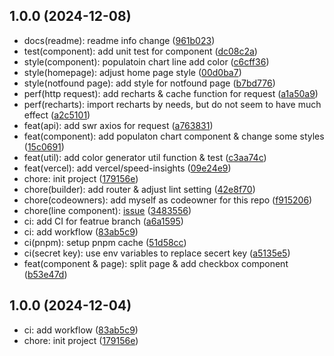 ## 1.0.0 (2024-12-08)

* docs(readme): readme info change ([961b023](https://github.com/5Mi/yumemi-coding-test/commit/961b023))
* test(component): add unit test for component ([dc08c2a](https://github.com/5Mi/yumemi-coding-test/commit/dc08c2a))
* style(component): populatoin chart line add color ([c6cff36](https://github.com/5Mi/yumemi-coding-test/commit/c6cff36))
* style(homepage): adjust home page style ([00d0ba7](https://github.com/5Mi/yumemi-coding-test/commit/00d0ba7))
* style(notfound page): add style for notfound page ([b7bd776](https://github.com/5Mi/yumemi-coding-test/commit/b7bd776))
* perf(http request): add recharts & cache function for request ([a1a50a9](https://github.com/5Mi/yumemi-coding-test/commit/a1a50a9))
* perf(recharts): import recharts by needs, but do not seem to have much effect ([a2c5101](https://github.com/5Mi/yumemi-coding-test/commit/a2c5101))
* feat(api): add swr axios for request ([a763831](https://github.com/5Mi/yumemi-coding-test/commit/a763831))
* feat(component): add populaton chart component & change some styles ([15c0691](https://github.com/5Mi/yumemi-coding-test/commit/15c0691))
* feat(util): add color generator util function & test ([c3aa74c](https://github.com/5Mi/yumemi-coding-test/commit/c3aa74c))
* feat(vercel): add vercel/speed-insights ([09e24e9](https://github.com/5Mi/yumemi-coding-test/commit/09e24e9))
* chore: init project ([179156e](https://github.com/5Mi/yumemi-coding-test/commit/179156e))
* chore(builder): add router & adjust lint setting ([42e8f70](https://github.com/5Mi/yumemi-coding-test/commit/42e8f70))
* chore(codeowners): add myself as codeowner for this repo ([f915206](https://github.com/5Mi/yumemi-coding-test/commit/f915206))
* chore(line component): [issue](https://github.com/recharts/recharts/issues/412) ([3483556](https://github.com/5Mi/yumemi-coding-test/commit/3483556))
* ci: add CI for featrue branch ([a6a1595](https://github.com/5Mi/yumemi-coding-test/commit/a6a1595))
* ci: add workflow ([83ab5c9](https://github.com/5Mi/yumemi-coding-test/commit/83ab5c9))
* ci(pnpm): setup pnpm cache ([51d58cc](https://github.com/5Mi/yumemi-coding-test/commit/51d58cc))
* ci(secret key): use env variables to replace secert key ([a5135e5](https://github.com/5Mi/yumemi-coding-test/commit/a5135e5))
* feat(component & page): split page & add checkbox component ([b53e47d](https://github.com/5Mi/yumemi-coding-test/commit/b53e47d))



## 1.0.0 (2024-12-04)

- ci: add workflow ([83ab5c9](https://github.com/5Mi/yumemi-coding-test/commit/83ab5c9))
- chore: init project ([179156e](https://github.com/5Mi/yumemi-coding-test/commit/179156e))
